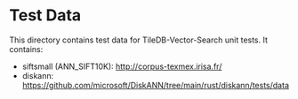 # Test Data

This directory contains test data for TileDB-Vector-Search unit tests. It contains:
* siftsmall (ANN_SIFT10K): http://corpus-texmex.irisa.fr/ 
* diskann: https://github.com/microsoft/DiskANN/tree/main/rust/diskann/tests/data